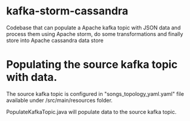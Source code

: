 # kafka-storm-cassandra
Codebase that can populate a Apache kafka topic with JSON data and process them using Apache storm, do some transformations and finally store into Apache cassandra data store

# Populating the source kafka topic with data.
The source kafka topic is configured in "songs_topology_yaml.yaml" file available under /src/main/resources folder.

PopulateKafkaTopic.java will populate data to the source kafka topic.
